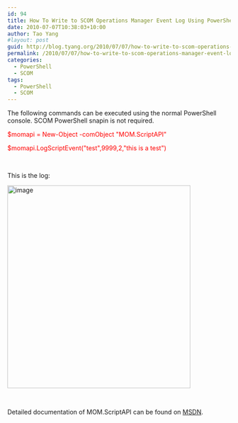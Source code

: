 ```yaml
---
id: 94
title: How To Write to SCOM Operations Manager Event Log Using PowerShell and MOM.ScriptAPI
date: 2010-07-07T10:38:03+10:00
author: Tao Yang
#layout: post
guid: http://blog.tyang.org/2010/07/07/how-to-write-to-scom-operations-manager-event-log-using-powershell-and-mom-scriptapi/
permalink: /2010/07/07/how-to-write-to-scom-operations-manager-event-log-using-powershell-and-mom-scriptapi/
categories:
  - PowerShell
  - SCOM
tags:
  - PowerShell
  - SCOM
---
```

<p>The following commands can be executed using the normal PowerShell console. SCOM PowerShell snapin is not required.</p>  <p><font color="#ff0000">$momapi = New-Object -comObject "MOM.ScriptAPI"</font></p>  <p><font color="#ff0000">$momapi.LogScriptEvent("test",9999,2,"this is a test")</font></p>  <p>&#160;</p>  <p>This is the log:</p>  <p><a href="http://blog.tyang.org/wp-content/uploads/2010/07/image5.png"><img style="border-bottom: 0px;border-left: 0px;border-top: 0px;border-right: 0px" border="0" alt="image" src="http://blog.tyang.org/wp-content/uploads/2010/07/image_thumb5.png" width="413" height="458" /></a> </p>  <p>&#160;</p>  <p>Detailed documentation of MOM.ScriptAPI can be found on <a href="http://msdn.microsoft.com/en-us/library/bb437621.aspx">MSDN</a>.</p>
